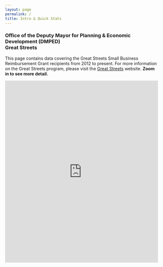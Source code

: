 ```yaml
---
layout: page
permalink: /
title: Intro & Quick Stats
---
```


<h3>
Office of the Deputy Mayor for Planning & Economic Development (DMPED) <br/> Great Streets 
</h3>

This page contains data covering the Great Streets Small Business Reimbursement Grant recipients from 2012 to present. For more information on the Great Streets program, please visit the <a href ="http://greatstreets.dc.gov/">Great Streets</a> website. 
<b>Zoom in to see more detail.</b>

<iframe width="100%" height="600px" src="http://arcg.is/1zyfr90" frameborder="0" scrolling="no"></iframe>